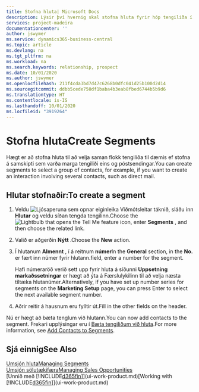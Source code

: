 ```yaml
---
title: Stofna hluta| Microsoft Docs
description: Lýsir því hvernig skal stofna hluta fyrir hóp tengiliða í Business Central, t.d. til að ná í nokkra tengiliði með beinum tölvupóstsendingum.
services: project-madeira
documentationcenter: ''
author: jswymer
ms.service: dynamics365-business-central
ms.topic: article
ms.devlang: na
ms.tgt_pltfrm: na
ms.workload: na
ms.search.keywords: relationship, prospect
ms.date: 10/01/2020
ms.author: jswymer
ms.openlocfilehash: 211f4cda3bd7d47c6268b0dfc041d25b100d2d14
ms.sourcegitcommit: ddbb5cede750df1baba4b3eab8fbed6744b5b9d6
ms.translationtype: HT
ms.contentlocale: is-IS
ms.lasthandoff: 10/01/2020
ms.locfileid: "3919264"
---
```

# <a name="create-segments"></a><span data-ttu-id="27615-103">Stofna hluta</span><span class="sxs-lookup"><span data-stu-id="27615-103">Create Segments</span></span>
<span data-ttu-id="27615-104">Hægt er að stofna hluta til að velja saman flokk tengiliða til dæmis ef stofna á samskipti sem varða marga tengiliði eins og póstsendingar.</span><span class="sxs-lookup"><span data-stu-id="27615-104">You can create segments to select a group of contacts, for example, if you want to create an interaction involving several contacts, such as direct mail.</span></span>

## <a name="to-create-a-segment"></a><span data-ttu-id="27615-105">Hlutar stofnaðir:</span><span class="sxs-lookup"><span data-stu-id="27615-105">To create a segment</span></span>
1. <span data-ttu-id="27615-106">Veldu ![Ljósaperuna sem opnar eiginleika Viðmótsleitar](media/ui-search/search_small.png "Segðu mér hvað þú vilt gera") táknið, sláðu inn **Hlutar** og veldu síðan tengda tengilinn.</span><span class="sxs-lookup"><span data-stu-id="27615-106">Choose the ![Lightbulb that opens the Tell Me feature](media/ui-search/search_small.png "Tell me what you want to do") icon, enter **Segments** , and then choose the related link.</span></span>
2. <span data-ttu-id="27615-107">Valið er aðgerðin **Nýtt** .</span><span class="sxs-lookup"><span data-stu-id="27615-107">Choose the **New** action.</span></span>
3. <span data-ttu-id="27615-108">Í hlutanum **Almennt** , í á reitnum **númer**</span><span class="sxs-lookup"><span data-stu-id="27615-108">In the **General** section, in the **No.**</span></span> <span data-ttu-id="27615-109">er fært inn númer fyrir hlutann.</span><span class="sxs-lookup"><span data-stu-id="27615-109">field, enter a number for the segment.</span></span>

    <span data-ttu-id="27615-110">Hafi númeraröð verið sett upp fyrir hluta á síðunni **Uppsetning markaðssetningar** er hægt að ýta á Færslulykilinn til að velja næsta tiltæka hlutanúmer.</span><span class="sxs-lookup"><span data-stu-id="27615-110">Alternatively, if you have set up number series for segments on the **Marketing Setup** page, you can press Enter to select the next available segment number.</span></span>
4. <span data-ttu-id="27615-111">Aðrir reitir á hausnum eru fylltir út.</span><span class="sxs-lookup"><span data-stu-id="27615-111">Fill in the other fields on the header.</span></span>

<span data-ttu-id="27615-112">Nú er hægt að bæta tenglum við hlutann.</span><span class="sxs-lookup"><span data-stu-id="27615-112">You can now add contacts to the segment.</span></span> <span data-ttu-id="27615-113">Frekari upplýsingar eru í [Bæta tengiliðum við hluta](marketing-add-contact-segment.md).</span><span class="sxs-lookup"><span data-stu-id="27615-113">For more information, see [Add Contacts to Segments](marketing-add-contact-segment.md).</span></span>

## <a name="see-also"></a><span data-ttu-id="27615-114">Sjá einnig</span><span class="sxs-lookup"><span data-stu-id="27615-114">See Also</span></span>
[<span data-ttu-id="27615-115">Umsjón hluta</span><span class="sxs-lookup"><span data-stu-id="27615-115">Managing Segments</span></span>](marketing-segments.md)  
[<span data-ttu-id="27615-116">Umsjón sölutækifæra</span><span class="sxs-lookup"><span data-stu-id="27615-116">Managing Sales Opportunities</span></span>](marketing-manage-sales-opportunities.md)  
<span data-ttu-id="27615-117">[Unnið með [!INCLUDE[d365fin](includes/d365fin_md.md)]](ui-work-product.md)</span><span class="sxs-lookup"><span data-stu-id="27615-117">[Working with [!INCLUDE[d365fin](includes/d365fin_md.md)]](ui-work-product.md)</span></span>  
